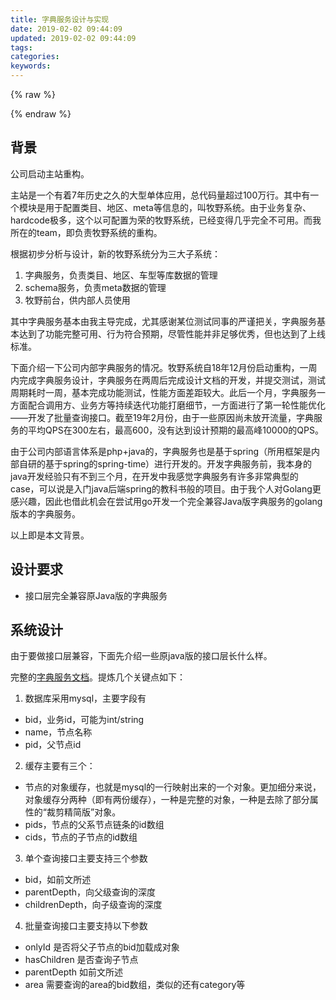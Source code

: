 ```yaml
---
title: 字典服务设计与实现
date: 2019-02-02 09:44:09
updated: 2019-02-02 09:44:09
tags:
categories:
keywords:
---
```



{% raw %}
<!-- Facebook banner -->
<div style="display:none; position: relative;">
  <script type="text/javascript">
    var data = {
      placementid: '366707543723815_366739427053960',
      format: '300x250',
      testmode: false,
      onAdLoaded: function(element) {
        console.log('Audience Network [366707543723815_366739427053960] ad loaded');
        element.style.display = 'block';
      },
      onAdError: function(errorCode, errorMessage) {
        console.log('Audience Network [366707543723815_366739427053960] error (' + errorCode + ') ' + errorMessage);
        // PASSBACK goes here
      }
    };
  </script>
  <script>
    (function(a,b,c){var d="https://www.facebook.com",e="https://connect.facebook.net/en_US/fbadnw55.js",f={iframeLoaded:true,xhrLoaded:true},g=a.data,h=function(){if(Date.now){return Date.now();}else return +new Date();},i=function(aa){var ba=d+"/audience_network/client_event",ca={cb:h(),event_name:"ADNW_ADERROR",ad_pivot_type:"audience_network_mobile_web",sdk_version:"5.5.web",app_id:g.placementid.split("_")[0],publisher_id:g.placementid.split("_")[1],error_message:aa},da=[];for(var ea in ca)da.push(encodeURIComponent(ea)+"="+encodeURIComponent(ca[ea]));var fa=ba+"?"+da.join("&"),ga=new XMLHttpRequest();ga.open("GET",fa,true);ga.send();if(g.onAdError)g.onAdError("1000","Internal error.");},j=function(){if(b.currentScript){return b.currentScript;}else{var aa=b.getElementsByTagName("script");return aa[aa.length-1];}},k=function(aa){try{return aa.document.referrer;}catch(ba){}return "";},l=function(){var aa=a,ba=[aa];try{while(aa!==aa.parent&&aa.parent.document)ba.push(aa=aa.parent);}catch(ca){}return ba.reverse();},m=function(){var aa=l();for(var ba=0;ba<aa.length;ba++){var ca=aa[ba],da=ca.ADNW||{};ca.ADNW=da;if(!ca.ADNW)continue;return da.v55=da.v55||{ads:[],window:ca};}throw new Error("no_writable_global");},n=function(aa){var ba=aa.indexOf("/",aa.indexOf("://")+3);if(ba===-1)return aa;return aa.substring(0,ba);},o=function(aa){return aa.location.href||k(aa);},p=function(aa){if(aa.sdkLoaded)return;var ba=aa.window.document,ca=ba.createElement("iframe");ca.name="fbadnw";ca.style.display="none";ba.body.appendChild(ca);var da=ca.contentDocument.createElement("script");da.src=e;da.async=true;ca.contentDocument.body.appendChild(da);aa.sdkLoaded=true;},q=function(aa){var ba=/^https?:\/\/www\.google(\.com?)?.\w{2,3}$/;return !!aa.match(ba);},r=function(aa){return !!aa.match(/cdn\.ampproject\.org$/);},s=function(){var aa=c.ancestorOrigins||[],ba=aa[aa.length-1]||c.origin,ca=aa[aa.length-2]||c.origin;if(q(ba)&&r(ca)){return n(ca);}else return n(ba);},t=function(aa){try{return JSON.parse(aa);}catch(ba){i(ba.message);throw ba;}},u=function(aa,ba,ca){if(!aa.iframe){var da=ca.createElement("iframe");da.src=d+"/audiencenetwork/iframe/";da.style.display="none";ca.body.appendChild(da);aa.iframe=da;aa.iframeAppendedTime=h();aa.iframeData={};}ba.iframe=aa.iframe;ba.iframeData=aa.iframeData;ba.tagJsIframeAppendedTime=aa.iframeAppendedTime||0;},v=function(aa){var ba=d+"/audiencenetwork/xhr/?sdk=5.5.web";for(var ca in aa)if(typeof aa[ca]!=="function")ba+="&"+ca+"="+encodeURIComponent(aa[ca]);var da=new XMLHttpRequest();da.open("GET",ba,true);da.withCredentials=true;da.onreadystatechange=function(){if(da.readyState===4){var ea=t(da.response);aa.events.push({name:"xhrLoaded",source:aa.iframe.contentWindow,data:ea,postMessageTimestamp:h(),receivedTimestamp:h()});}};da.send();},w=function(aa,ba){var ca=d+"/audiencenetwork/xhriframe/?sdk=5.5.web";for(var da in ba)if(typeof ba[da]!=="function")ca+="&"+da+"="+encodeURIComponent(ba[da]);var ea=b.createElement("iframe");ea.src=ca;ea.style.display="none";b.body.appendChild(ea);ba.iframe=ea;ba.iframeData={};ba.tagJsIframeAppendedTime=h();},x=function(aa){var ba=function(event){try{var da=event.data;if(da.name in f)aa.events.push({name:da.name,source:event.source,data:da.data});}catch(ea){}},ca=aa.iframe.contentWindow.parent;ca.addEventListener("message",ba,false);},y=function(aa){if(aa.context&&aa.context.sourceUrl)return true;try{return !!JSON.parse(decodeURI(aa.name)).ampcontextVersion;}catch(ba){return false;}},z=function(aa){var ba=h(),ca=l()[0],da=j().parentElement,ea=ca!=a.top,fa=ca.$sf&&ca.$sf.ext,ga=o(ca),ha=m();p(ha);var ia={amp:y(ca),events:[],tagJsInitTime:ba,rootElement:da,iframe:null,tagJsIframeAppendedTime:ha.iframeAppendedTime||0,url:ga,domain:s(),channel:n(o(ca)),width:screen.width,height:screen.height,pixelratio:a.devicePixelRatio,placementindex:ha.ads.length,crossdomain:ea,safeframe:!!fa,placementid:g.placementid,format:g.format||"300x250",testmode:!!g.testmode,onAdLoaded:g.onAdLoaded,onAdError:g.onAdError};if(g.bidid)ia.bidid=g.bidid;if(ea){w(ha,ia);}else{u(ha,ia,ca.document);v(ia);}x(ia);ia.rootElement.dataset.placementid=ia.placementid;ha.ads.push(ia);};try{z();}catch(aa){i(aa.message||aa);throw aa;}})(window,document,location);
  </script>
</div>
<!-- Facebook banner -->

<!--facebook social share-->
<script>
  window.fbAsyncInit = function() {
    FB.init({
      appId      : '366707543723815',
      xfbml      : true,
      version    : 'v2.9'
    });
    FB.AppEvents.logPageView();
  };
  (function(d, s, id){
     var js, fjs = d.getElementsByTagName(s)[0];
     if (d.getElementById(id)) {return;}
     js = d.createElement(s); js.id = id;
     js.src = "//connect.facebook.net/zh_Hans/sdk.js";
     fjs.parentNode.insertBefore(js, fjs);
   }(document, 'script', 'facebook-jssdk'));
</script>
<!--facebook social share-->
{% endraw %}



## 背景

公司启动主站重构。

主站是一个有着7年历史之久的大型单体应用，总代码量超过100万行。其中有一个模块是用于配置类目、地区、meta等信息的，叫牧野系统。由于业务复杂、hardcode极多，这个以可配置为荣的牧野系统，已经变得几乎完全不可用。而我所在的team，即负责牧野系统的重构。

根据初步分析与设计，新的牧野系统分为三大子系统：

1. 字典服务，负责类目、地区、车型等库数据的管理
2. schema服务，负责meta数据的管理
3. 牧野前台，供内部人员使用

其中字典服务基本由我主导完成，尤其感谢某位测试同事的严谨把关，字典服务基本达到了功能完整可用、行为符合预期，尽管性能并非足够优秀，但也达到了上线标准。

下面介绍一下公司内部字典服务的情况。牧野系统自18年12月份启动重构，一周内完成字典服务设计，字典服务在两周后完成设计文档的开发，并提交测试，测试周期耗时一周，基本完成功能测试，性能方面差距较大。此后一个月，字典服务一方面配合调用方、业务方等持续迭代功能打磨细节，一方面进行了第一轮性能优化——开发了批量查询接口。截至19年2月份，由于一些原因尚未放开流量，字典服务的平均QPS在300左右，最高600，没有达到设计预期的最高峰10000的QPS。

由于公司内部语言体系是php+java的，字典服务也是基于spring（所用框架是内部自研的基于spring的spring-time）进行开发的。开发字典服务前，我本身的java开发经验只有不到三个月，在开发中我感觉字典服务有许多非常典型的case，可以说是入门java后端spring的教科书般的项目。由于我个人对Golang更感兴趣，因此也借此机会在尝试用go开发一个完全兼容Java版字典服务的golang版本的字典服务。

以上即是本文背景。

## 设计要求

- 接口层完全兼容原Java版的字典服务

## 系统设计

由于要做接口层兼容，下面先介绍一些原java版的接口层长什么样。

完整的[字典服务文档](https://github.com/Danceiny/baixing-helper/blob/master/docs/%E5%AD%97%E5%85%B8%E6%9C%8D%E5%8A%A1%E6%96%87%E6%A1%A3.md)。提炼几个关键点如下：

1. 数据库采用mysql，主要字段有
  - bid，业务id，可能为int/string
  - name，节点名称
  - pid，父节点id
2. 缓存主要有三个：
  - 节点的对象缓存，也就是mysql的一行映射出来的一个对象。更加细分来说，对象缓存分两种（即有两份缓存），一种是完整的对象，一种是去除了部分属性的“裁剪精简版”对象。
  - pids，节点的父系节点链条的id数组
  - cids，节点的子节点的id数组
3. 单个查询接口主要支持三个参数
  - bid，如前文所述
  - parentDepth，向父级查询的深度
  - childrenDepth，向子级查询的深度
4. 批量查询接口主要支持以下参数
  - onlyId 是否将父子节点的bid加载成对象
  - hasChildren 是否查询子节点
  - parentDepth 如前文所述
  - area 需要查询的area的bid数组，类似的还有category等


